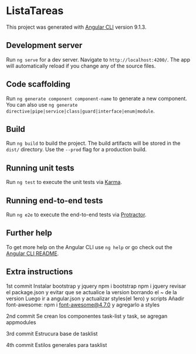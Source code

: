 # ListaTareas

This project was generated with [Angular CLI](https://github.com/angular/angular-cli) version 9.1.3.

## Development server

Run `ng serve` for a dev server. Navigate to `http://localhost:4200/`. The app will automatically reload if you change any of the source files.

## Code scaffolding

Run `ng generate component component-name` to generate a new component. You can also use `ng generate directive|pipe|service|class|guard|interface|enum|module`.

## Build

Run `ng build` to build the project. The build artifacts will be stored in the `dist/` directory. Use the `--prod` flag for a production build.

## Running unit tests

Run `ng test` to execute the unit tests via [Karma](https://karma-runner.github.io).

## Running end-to-end tests

Run `ng e2e` to execute the end-to-end tests via [Protractor](http://www.protractortest.org/).

## Further help

To get more help on the Angular CLI use `ng help` or go check out the [Angular CLI README](https://github.com/angular/angular-cli/blob/master/README.md).

## Extra instructions

1st commit
Instalar bootstrap y jquery
npm i bootstrap
npm i jquery
revisar el package.json y evitar que se actualice la version borrando el ~ de la version
Luego ir a angular.json y actualizar styles(el 1ero) y scripts
Añadir font-awesome: npm i font-awesome@4.7.0 y agregarlo a styles

2nd commit
Se crean los componentes task-list y task, se agregan appmodules

3rd commit
Estrucura base de tasklist

4th commit
Estilos generales para tasklist
